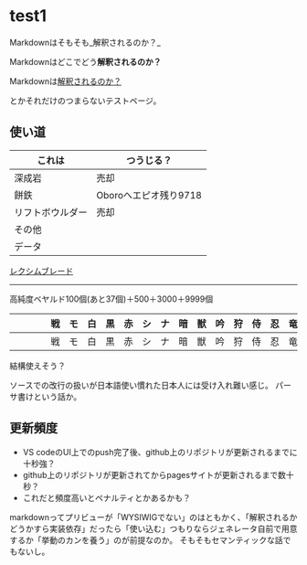 # test1

Markdownはそもそも_解釈されるのか？_

Markdownはどこでどう**解釈されるのか？**

Markdownは[解釈されるのか？](index.html)

とかそれだけのつまらないテストページ。

## 使い道

|これは|つうじる？|
|----|----|
|深成岩|売却|
|餅鉄|Oboroへエピオ残り9718|
|リフトボウルダー|売却|
|その他||
|データ||

[レクシムブレード](http://wiki.ffo.jp/html/31314.html)

----

高純度ベヤルド100個(あと37個)＋500＋3000＋9999個

|     　　　|戦|モ|白|黒|赤|シ|ナ|暗|獣|吟|狩|侍|忍|竜|召|青|コ|か|踊|学|風|剣|
|---|---|---|---|---|---|---|---|---|---|---|---|---|---|---|---|---|---|---|---|---|---|---|
|     　　　|戦|モ|白|黒|赤|シ|ナ|暗|獣|吟|狩|侍|忍|竜|召|青|コ|か|踊|学|風|剣|

結構使えそう？

ソースでの改行の扱いが日本語使い慣れた日本人には受け入れ難い感じ。
パーサ書けという話か。

## 更新頻度
- VS codeのUI上でのpush完了後、github上のリポジトリが更新されるまでに十秒強？
- github上のリポジトリが更新されてからpagesサイトが更新されるまで数十秒？
- これだと頻度高いとペナルティとかあるかも？

markdownってプリビューが「WYSIWIGでない」のはともかく、「解釈されるかどうかすら実装依存」だったら「使い込む」つもりならジェネレータ自前で用意するか「挙動のカンを養う」のが前提なのか。
そもそもセマンティックな話でもないし。
